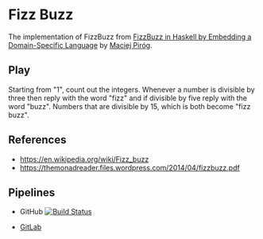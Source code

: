 # Fizz Buzz

The implementation of FizzBuzz from [FizzBuzz in Haskell by Embedding a
Domain-Specific
Language](https://themonadreader.files.wordpress.com/2014/04/fizzbuzz.pdf) by
[Maciej Piróg](mailto:hmaciej.adam.pirog@gmail.com).

## Play

Starting from "1", count out the integers. Whenever a number is divisible by
three then reply with the word "fizz" and if divisible by five reply with the
word "buzz". Numbers that are divisible by 15, which is both become "fizz buzz".

## References

* https://en.wikipedia.org/wiki/Fizz_buzz
* https://themonadreader.files.wordpress.com/2014/04/fizzbuzz.pdf

## Pipelines

* GitHub [![Build Status](https://dev.azure.com/frankhjung/haskell/_apis/build/status/frankhjung.haskell-fizzbuzz?branchName=master)](https://dev.azure.com/frankhjung/haskell/_build/latest?definitionId=8&branchName=master)

* [GitLab](https://gitlab.com/frankhjung1/haskell-fizzbuzz/pipelines)
